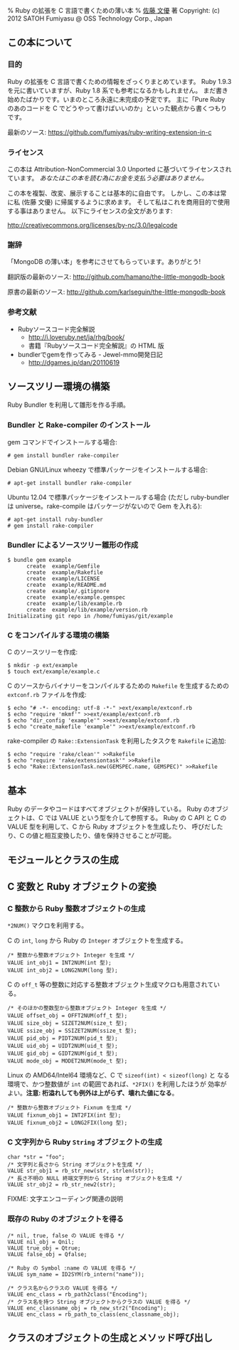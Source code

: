 % Ruby の拡張を C 言語で書くための薄い本
% [佐藤 文優](https://twitter.com/satoh_fumiyasu) 著
  Copyright: (c) 2012 SATOH Fumiyasu @ OSS Technology Corp., Japan

## この本について

### 目的

Ruby の拡張を C 言語で書くための情報をざっくりまとめています。
Ruby 1.9.3 を元に書いていますが、Ruby 1.8 系でも参考になるかもしれません。
まだ書き始めたばかりです。いまのところ永遠に未完成の予定です。
主に「Pure Ruby のあのコードを C でどうやって書けばいいのか」といった観点から書くつもりです。

最新のソース:
<https://github.com/fumiyas/ruby-writing-extension-in-c>

### ライセンス

この本は Attribution-NonCommercial 3.0 Unported に基づいてライセンスされています。
*あなたはこの本を読む為にお金を支払う必要はありません。*

この本を複製、改変、展示することは基本的に自由です。
しかし、この本は常に私 (佐藤 文優) に帰属するように求めます。
そして私はこれを商用目的で使用する事はありません。
以下にライセンスの全文があります:

<http://creativecommons.org/licenses/by-nc/3.0/legalcode>

### 謝辞

「MongoDB の薄い本」を参考にさせてもらっています。ありがとう!

翻訳版の最新のソース:
<http://github.com/hamano/the-little-mongodb-book>

原書の最新のソース:
<http://github.com/karlseguin/the-little-mongodb-book>

### 参考文献

  * Rubyソースコード完全解説
    + <http://i.loveruby.net/ja/rhg/book/>
    + 書籍『Rubyソースコード完全解説』の HTML 版
  * bundlerでgemを作ってみる - Jewel-mmo開発日記
    + <http://dgames.jp/dan/20110619>

## ソースツリー環境の構築

Ruby Bundler を利用して雛形を作る手順。

### Bundler と Rake-compiler のインストール

gem コマンドでインストールする場合:

	# gem install bundler rake-compiler

Debian GNU/Linux wheezy で標準パッケージをインストールする場合:

	# apt-get install bundler rake-compiler

Ubuntu 12.04 で標準パッケージをインストールする場合 (ただし ruby-bundler は universe。rake-compile はパッケージがないので Gem を入れる):

	# apt-get install ruby-bundler
	# gem install rake-compiler

### Bundler によるソースツリー雛形の作成

	$ bundle gem example
	      create  example/Gemfile
	      create  example/Rakefile
	      create  example/LICENSE
	      create  example/README.md
	      create  example/.gitignore
	      create  example/example.gemspec
	      create  example/lib/example.rb
	      create  example/lib/example/version.rb
	Initializating git repo in /home/fumiyas/git/example

### C をコンパイルする環境の構築

C のソースツリーを作成:

	$ mkdir -p ext/example
	$ touch ext/example/example.c

C のソースからバイナリーをコンパイルするための `Makefile`
を生成するための `extconf.rb` ファイルを作成:

	$ echo "# -*- encoding: utf-8 -*-" >ext/example/extconf.rb
	$ echo "require 'mkmf'" >>ext/example/extconf.rb
	$ echo "dir_config 'example'" >>ext/example/extconf.rb
	$ echo "create_makefile 'example'" >>ext/example/extconf.rb

rake-compiler の `Rake::ExtensionTask` を利用したタスクを `Rakefile` に追加:

	$ echo "require 'rake/clean'" >>Rakefile
	$ echo "require 'rake/extensiontask'" >>Rakefile
	$ echo "Rake::ExtensionTask.new(GEMSPEC.name, GEMSPEC)" >>Rakefile

## 基本

Ruby のデータやコードはすべてオブジェクトが保持している。
Ruby のオブジェクトは、C では VALUE という型を介して参照する。
Ruby の C API と C の VALUE 型を利用して、C から Ruby オブジェクトを生成したり、
呼びだしたり、C の値と相互変換したり、値を保持させることが可能。

## モジュールとクラスの生成

## C 変数と Ruby オブジェクトの変換

### C 整数から Ruby 整数オブジェクトの生成

`*2NUM()` マクロを利用する。

C の `int`, `long` から Ruby の `Integer` オブジェクトを生成する。

	/* 整数から整数オブジェクト Integer を生成 */
	VALUE int_obj1 = INT2NUM(int 型);
	VALUE int_obj2 = LONG2NUM(long 型);

C の `off_t` 等の整数に対応する整数オブジェクト生成マクロも用意されている。

	/* そのほかの整数型から整数オブジェクト Integer を生成 */
	VALUE offset_obj = OFFT2NUM(off_t 型);
	VALUE size_obj = SIZET2NUM(size_t 型);
	VALUE ssize_obj = SSIZET2NUM(ssize_t 型);
	VALUE pid_obj = PIDT2NUM(pid_t 型);
	VALUE uid_obj = UIDT2NUM(uid_t 型);
	VALUE gid_obj = GIDT2NUM(gid_t 型);
	VALUE mode_obj = MODET2NUM(mode_t 型);

Linux の AMD64/Intel64 環境など、C で `sizeof(int) < sizeof(long)` と
なる環境で、かつ整数値が `int` の範囲であれば、`*2FIX()` を利用したほうが
効率がよい。__注意: 桁溢れしても例外は上がらず、壊れた値になる__。

	/* 整数から整数オブジェクト Fixnum を生成 */
	VALUE fixnum_obj1 = INT2FIX(int 型);
	VALUE fixnum_obj2 = LONG2FIX(long 型);

### C 文字列から Ruby `String` オブジェクトの生成

	char *str = "foo";
	/* 文字列と長さから String オブジェクトを生成 */
	VALUE str_obj1 = rb_str_new(str, strlen(str));
	/* 長さ不明の NULL 終端文字列から String オブジェクトを生成 */
	VALUE str_obj2 = rb_str_new2(str);

FIXME: 文字エンコーディング関連の説明

### 既存の Ruby のオブジェクトを得る

	/* nil, true, false の VALUE を得る */
	VALUE nil_obj = Qnil;
	VALUE true_obj = Qtrue;
	VALUE false_obj = Qfalse;

	/* Ruby の Symbol :name の VALUE を得る */
	VALUE sym_name = ID2SYM(rb_intern("name"));

	/* クラス名からクラスの VALUE を得る */
	VALUE enc_class = rb_path2class("Encoding");
	/* クラス名を持つ String オブジェクトからクラスの VALUE を得る */
	VALUE enc_classname_obj = rb_new_str2("Encoding");
	VALUE enc_class = rb_path_to_class(enc_classname_obj);

## クラスのオブジェクトの生成とメソッド呼び出し

